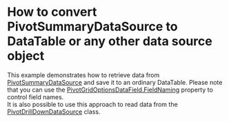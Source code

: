 # How to convert PivotSummaryDataSource to DataTable or any other data source object


<p>This example demonstrates how to retrieve data from <a href="https://documentation.devexpress.com/CoreLibraries/DevExpress.XtraPivotGrid.PivotSummaryDataSource.class">PivotSummaryDataSource</a> and save it to an ordinary DataTable. Please note that you can use the <a href="http://documentation.devexpress.com/#WindowsForms/DevExpressXtraPivotGridPivotGridOptionsDataField_FieldNamingtopic">PivotGridOptionsDataField.FieldNaming</a> property to control field names. <br>It is also possible to use this approach to read data from the <a href="https://documentation.devexpress.com/CoreLibraries/DevExpress.XtraPivotGrid.PivotDrillDownDataSource.class">PivotDrillDownDataSource</a> class.</p>

<br/>


